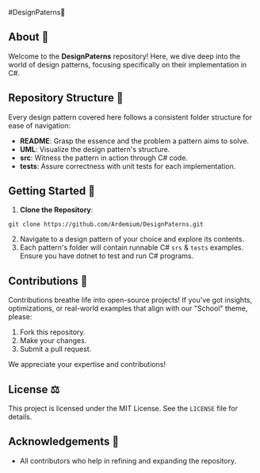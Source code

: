 #DesignPaterns📘

## About 📖

Welcome to the **DesignPaterns** repository! Here, we dive deep into the world of design patterns, focusing specifically on their implementation in C#.

## Repository Structure 📂

Every design pattern covered here follows a consistent folder structure for ease of navigation:

- **README**: Grasp the essence and the problem a pattern aims to solve.
- **UML**: Visualize the design pattern's structure.
- **src**: Witness the pattern in action through C# code.
- **tests**: Assure correctness with unit tests for each implementation.

## Getting Started 🚀

1. **Clone the Repository**: 

```
git clone https://github.com/Ardemium/DesignPaterns.git
```

2. Navigate to a design pattern of your choice and explore its contents.
3. Each pattern's folder will contain runnable C# `srs` & `tests` examples. Ensure you have dotnet to test and run C# programs.

## Contributions 🌟

Contributions breathe life into open-source projects! If you've got insights, optimizations, or real-world examples that align with our "School" theme, please:

1. Fork this repository.
2. Make your changes.
3. Submit a pull request.

We appreciate your expertise and contributions!

## License ⚖️

This project is licensed under the MIT License. See the `LICENSE` file for details.

## Acknowledgements 🙏

- All contributors who help in refining and expanding the repository.

